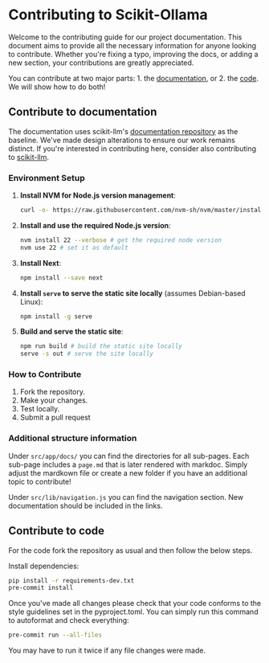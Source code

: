 # Contributing to Scikit-Ollama

Welcome to the contributing guide for our project documentation. This document aims to provide all the necessary information for anyone looking to contribute. Whether you're fixing a typo, improving the docs, or adding a new section, your contributions are greatly appreciated.

You can contribute at two major parts: 1. the [documentation](#contribute-to-documentation), or 2. the [code](#contribute-to-code). We will show how to do both!

## Contribute to documentation

The documentation uses scikit-llm's [documentation repository](https://github.com/BeastByteAI/skllm-docs) as the baseline. We've made design alterations to ensure our work remains distinct. If you're interested in contributing here, consider also contributing to [scikit-llm](https://github.com/iryna-kondr/scikit-llm).

### Environment Setup

1. **Install NVM for Node.js version management**:
   ```bash
   curl -o- https://raw.githubusercontent.com/nvm-sh/nvm/master/install.sh | bash
   ```
2. **Install and use the required Node.js version**:
   ```bash
   nvm install 22 --verbose # get the required node version
   nvm use 22 # set it as default
   ```
3. **Install Next**:
   ```bash
   npm install --save next
   ```
4. **Install `serve` to serve the static site locally** (assumes Debian-based Linux):
   ```bash
   npm install -g serve
   ```
5. **Build and serve the static site**:
   ```bash
   npm run build # build the static site locally
   serve -s out # serve the site locally
   ```

### How to Contribute

1. Fork the repository.
2. Make your changes.
3. Test locally.
4. Submit a pull request

### Additional structure information

Under `src/app/docs/` you can find the directories for all sub-pages. Each sub-page includes a `page.md` that is later rendered with markdoc. Simply adjust the mardkown file or create a new folder if you have an additional topic to contribute!

Under `src/lib/navigation.js` you can find the navigation section. New documentation should be included in the links.

## Contribute to code

For the code fork the repository as usual and then follow the below steps.

Install dependencies:

```bash
pip install -r requirements-dev.txt
pre-commit install
```

Once you've made all changes please check that your code conforms to the style guidelines set in the pyproject.toml. You can simply run this command to autoformat and check everything:

```bash
pre-commit run --all-files
```

You may have to run it twice if any file changes were made.
